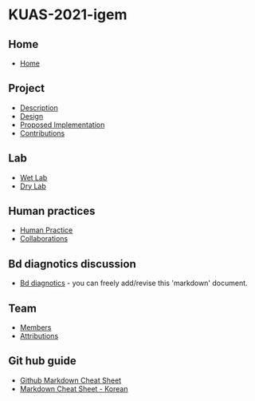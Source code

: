 # KUAS-2021-igem

## Home
* [Home](https://github.com/KUAS-Korea/KUAS-2021-igem/blob/main/Home.md)
## Project
* [Description](https://github.com/KUAS2021/KUAS-2021-igem/blob/main/Project/Description.md)
* [Design](https://github.com/KUAS2021/KUAS-2021-igem/blob/main/Project/Design.md)
* [Proposed Implementation](https://github.com/KUAS-Korea/KUAS-2021-igem/blob/main/Project/ProposedImplementation.md)
* [Contributions]()

## Lab
* [Wet Lab](https://github.com/KUAS2021/KUAS-2021-igem/blob/main/Lab/WetLab.md)
* [Dry Lab](https://github.com/KUAS2021/KUAS-2021-igem/blob/main/Lab/DryLab.md)

## Human practices
* [Human Practice](https://github.com/KUAS-Korea/KUAS-2021-igem/blob/main/HumanPractices/HumanPractice.md)
* [Collaborations](https://github.com/KUAS-Korea/KUAS-2021-igem/blob/main/HumanPractices/Collaboration.md)

## Bd diagnotics discussion
* [Bd diagnotics](https://github.com/KUAS2021/KUAS-2021-igem/blob/main/Bd.md) - you can freely add/revise this 'markdown' document.
## Team
* [Members](https://github.com/KUAS-Korea/KUAS-2021-igem/blob/main/Team/Members.md)
* [Attributions](https://github.com/KUAS-Korea/KUAS-2021-igem/blob/main/Team/Attributions.md)

## Git hub guide
* [Github Markdown Cheat Sheet](https://github.com/adam-p/markdown-here/wiki/Markdown-Cheatsheet)
* [Markdown Cheat Sheet - Korean](https://github.com/tiimgreen/github-cheat-sheet/blob/master/README.ko.md)
